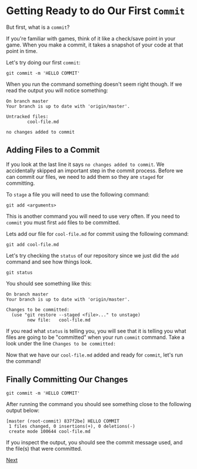 # Getting Ready to do Our First `Commit`

But first, what is a `commit`?

If you're familiar with games, think of it like a check/save point in your game. When you make a commit, it takes a snapshot of your code at that point in time.

Let's try doing our first `commit`:

```
git commit -m 'HELLO COMMIT'
```

When you run the command something doesn't seem right though. If we read the output you will notice something:

```
On branch master
Your branch is up to date with 'origin/master'.

Untracked files:
        cool-file.md

no changes added to commit
```

## Adding Files to a Commit

If you look at the last line it says `no changes added to commit`. We accidentally skipped an important step in the commit process. Before we can commit our files, we need to add them so they are `staged` for committing.

To `stage` a file you will need to use the following command:

```
git add <arguments>
```

This is another command you will need to use very often. If you need to `commit` you must first `add` files to be committed.

Lets add our file for `cool-file.md` for commit using the following command:

```
git add cool-file.md
```

Let's try checking the `status` of our repository since we just did the `add` command and see how things look.

```
git status
```

You should see something like this:

```
On branch master
Your branch is up to date with 'origin/master'.

Changes to be committed:
  (use "git restore --staged <file>..." to unstage)
        new file:   cool-file.md
```

If you read what `status` is telling you, you will see that it is telling you what files are going to be "committed" when your run `commit` command. Take a look under the line `Changes to be committed:`

Now that we have our `cool-file.md` added and ready for `commit`, let's run the command!

## Finally Committing Our Changes

```
git commit -m 'HELLO COMMIT'
```

After running the command you should see something close to the following output below:

```
[master (root-commit) 837f2be] HELLO COMMIT
 1 files changed, 0 insertions(+), 0 deletions(-)
 create mode 100644 cool-file.md
```

If you inspect the output, you should see the commit message used, and the file(s) that were committed.

[Next](committing-file-changes.md)
